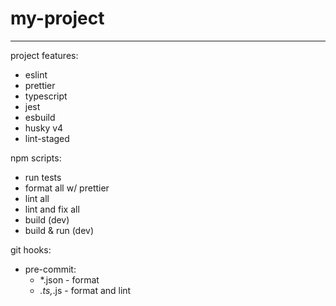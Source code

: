 # my-project

---

project features:
 - eslint
 - prettier
 - typescript
 - jest
 - esbuild
 - husky v4
 - lint-staged

npm scripts:
 - run tests
 - format all w/ prettier
 - lint all
 - lint and fix all
 - build (dev)
 - build & run (dev)
 
git hooks:
 - pre-commit:
   - *.json - format
   - *.ts,*.js - format and lint
